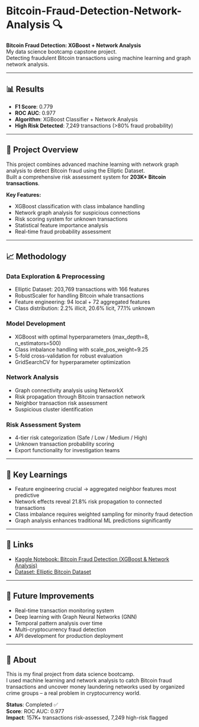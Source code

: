 # Bitcoin-Fraud-Detection-Network-Analysis 🔍

**Bitcoin Fraud Detection: XGBoost + Network Analysis**  
My data science bootcamp capstone project.  
Detecting fraudulent Bitcoin transactions using machine learning and graph network analysis.

---

## 📊 Results

- **F1 Score**: 0.779  
- **ROC AUC**: 0.977  
- **Algorithm**: XGBoost Classifier + Network Analysis  
- **High Risk Detected**: 7,249 transactions (>80% fraud probability)

---

## 🚀 Project Overview

This project combines advanced machine learning with network graph analysis to detect Bitcoin fraud using the Elliptic Dataset.  
Built a comprehensive risk assessment system for **203K+ Bitcoin transactions**.

**Key Features:**
- XGBoost classification with class imbalance handling  
- Network graph analysis for suspicious connections  
- Risk scoring system for unknown transactions  
- Statistical feature importance analysis  
- Real-time fraud probability assessment  

---

## 📈 Methodology

### Data Exploration & Preprocessing
- Elliptic Dataset: 203,769 transactions with 166 features  
- RobustScaler for handling Bitcoin whale transactions  
- Feature engineering: 94 local + 72 aggregated features  
- Class distribution: 2.2% illicit, 20.6% licit, 77.1% unknown  

### Model Development
- XGBoost with optimal hyperparameters (max_depth=8, n_estimators=500)  
- Class imbalance handling with scale_pos_weight=9.25  
- 5-fold cross-validation for robust evaluation  
- GridSearchCV for hyperparameter optimization  

### Network Analysis
- Graph connectivity analysis using NetworkX  
- Risk propagation through Bitcoin transaction network  
- Neighbor transaction risk assessment  
- Suspicious cluster identification  

### Risk Assessment System
- 4-tier risk categorization (Safe / Low / Medium / High)  
- Unknown transaction probability scoring  
- Export functionality for investigation teams  

---

## 🎯 Key Learnings
- Feature engineering crucial → aggregated neighbor features most predictive  
- Network effects reveal 21.8% risk propagation to connected transactions  
- Class imbalance requires weighted sampling for minority fraud detection  
- Graph analysis enhances traditional ML predictions significantly  

---

## 🔗 Links
- [Kaggle Notebook: Bitcoin Fraud Detection (XGBoost & Network Analysis)](https://www.kaggle.com/code/oxspaceman/bitcoin-fraud-detection-xgboost-network-analysis)  
- [Dataset: Elliptic Bitcoin Dataset](https://www.kaggle.com/ellipticco/elliptic-data-set)

---

## 🚀 Future Improvements
- Real-time transaction monitoring system  
- Deep learning with Graph Neural Networks (GNN)  
- Temporal pattern analysis over time  
- Multi-cryptocurrency fraud detection  
- API development for production deployment  

---

## 📝 About
This is my final project from data science bootcamp.  
I used machine learning and network analysis to catch Bitcoin fraud transactions and uncover money laundering networks used by organized crime groups – a real problem in cryptocurrency world.  

**Status**: Completed ✅  
**Score**: ROC AUC: 0.977  
**Impact**: 157K+ transactions risk-assessed, 7,249 high-risk flagged

